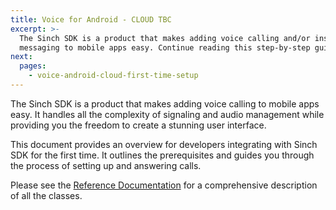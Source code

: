 ```yaml
---
title: Voice for Android - CLOUD TBC
excerpt: >-
  The Sinch SDK is a product that makes adding voice calling and/or instant
  messaging to mobile apps easy. Continue reading this step-by-step guide now.
next:
  pages:
    - voice-android-cloud-first-time-setup
---
```


The Sinch SDK is a product that makes adding voice calling to mobile apps easy. It handles all the complexity of signaling and audio management while providing you the freedom to create a stunning user interface.

This document provides an overview for developers integrating with Sinch SDK for the first time. It outlines the prerequisites and guides you through the process of setting up and answering calls.

Please see the [Reference Documentation](voice-for-android-cloud/reference) for a comprehensive description of all the classes.
